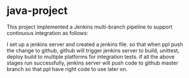 # java-project
This project implemented a Jenkins multi-branch pipeline to support
continuous integration as follows:

I set up a jenkins server and created a jenkins file. so that when
ppl push the change to github, github will trigger jenkins server to 
build, unittest, deploy build to multiple platforms for integration tests.
if all the above stages run successfully, jenkins server will push code
to github master branch so that ppl have right code to use later on.
